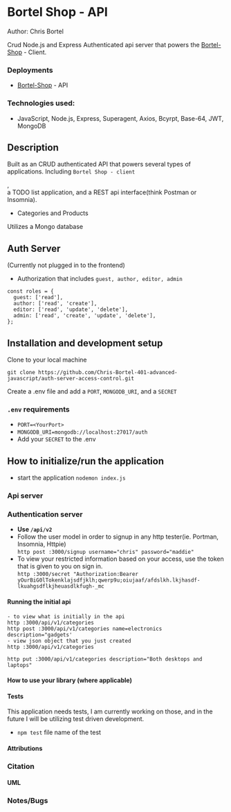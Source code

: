 # Bortel Shop - API 
Author: Chris Bortel

Crud Node.js and Express Authenticated api server that powers the [Bortel-Shop](https://github.com/Chris-Bortel-401-advanced-javascript/bortel-shop) - Client.

### Deployments 
- [Bortel-Shop](https://auth-server-cb.herokuapp.com) - API

 
<!-- START doctoc generated TOC please keep comment here to allow auto update -->
<!-- DON'T EDIT THIS SECTION, INSTEAD RE-RUN doctoc TO UPDATE -->
<!-- **Table of Contents** 

  - [Technologies used:](#technologies-used)
  - [Description](#description)
    - [Links and resources](#links-and-resources)
  - [API Server](#api-server)
  - [Auth Server](#auth-server)
  - [Development setup](#development-setup)
    - [`.env` requirements](#env-requirements)
  - [How to initialize/run the application](#how-to-initializerun-the-application)
    - [Api server](#api-server)
    - [Authentication server](#authentication-server)
      - [Running the initial api](#running-the-initial-api)
    - [Authorization](#authorization)
      - [How to use your library (where applicable)](#how-to-use-your-library-where-applicable)
      - [Tests](#tests)
      - [Attributions](#attributions)
    - [Citation](#citation)
      - [UML](#uml)
    - [Notes/Bugs](#notesbugs) -->

<!-- END doctoc generated TOC please keep comment here to allow auto update -->



### Technologies used:
- JavaScript, Node.js, Express, Superagent, Axios, Bcyrpt, Base-64, JWT, MongoDB


## Description

<!-- - **Bortel's Shop backend** [deployed to Heroku](https://auth-server-cb.herokuapp.com/) -->
<!-- Crud application that is used in conjunction with an e-commerce `Bortel's Shop` storefront React.js based [frontend](https://github.com/Chris-Bortel-401-advanced-javascript/bortel-shop).   -->


Built as an CRUD authenticated API that powers several types of applications. Including `Bortel Shop - client` 

<!-- TODO: Should I include this? -->
, <br>  a TODO list application, and a REST api interface(think Postman or Insomnia).

- Categories and Products 

Utilizes a Mongo database
## Auth Server 
(Currently not plugged in to the frontend)


- Authorization that includes `guest, author, editor, admin`
```
const roles = {
  guest: ['read'],
  author: ['read', 'create'],
  editor: ['read', 'update', 'delete'],
  admin: ['read', 'create', 'update', 'delete'],
};
``` 

## Installation and development setup
Clone to your local machine
```
git clone https://github.com/Chris-Bortel-401-advanced-javascript/auth-server-access-control.git
```
Create a .env file and add a `PORT`, `MONGODB_URI`, and a `SECRET`
### `.env` requirements

- `PORT=<YourPort>`
- `MONGODB_URI=mongodb://localhost:27017/auth`
- Add your `SECRET` to the .env

## How to initialize/run the application

- start the application `nodemon index.js`

### Api server
<!-- Need to add this information -->
### Authentication server
- **Use `/api/v2`**
- Follow the user model in order to signup in any http tester(ie. Portman, Insomnia, Httpie)<br>
  `http post :3000/signup username="chris" password="maddie"`
- To view your restricted information based on your access, use the token that is given to you on sign in. <br>
  `http :3000/secret "Authorization:Bearer yOurBiG0lTokenklajsdfjklh;qwerp9u;oiujaaf/afdslkh.lkjhasdf-lkuahgsdflkjheuasdlkfugh-_mc`

#### Running the initial api

```
- to view what is initially in the api
http :3000/api/v1/categories
http post :3000/api/v1/categories name=electronics description="gadgets'
- view json object that you just created
http :3000/api/v1/categories

http put :3000/api/v1/categories description="Both desktops and laptops"
```

#### How to use your library (where applicable)

#### Tests
This application needs tests, I am currently working on those, and in the future I will be utilizing test driven development.
- `npm test` file name of the test
<!-- - How do you run tests?
- Any tests of note?
- Describe any tests that you did not complete, skipped, etc -->

#### Attributions

### Citation

#### UML

<!-- Link to an image of the UML for your application and response to events -->

### Notes/Bugs

